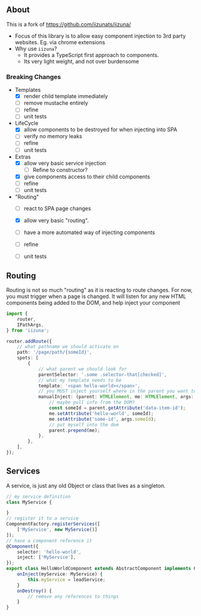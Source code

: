 ## About
This is a fork of https://github.com/iizunats/iizuna/

* Focus of this library is to allow easy component injection to 3rd party websites. Eg. via chrome extensions
* Why use `iizuna`?
   * It provides a TypeScript first approach to components.
   * Its very light weight, and not over burdensome

### Breaking Changes

- Templates
	- [x] render child template immediately
	- [ ] remove mustache entirely
	- [ ] refine
	- [ ] unit tests
- LifeCycle
	- [x] allow components to be destroyed for when injecting into SPA
	- [ ] verify no memory leaks
	- [ ] refine
	- [ ] unit tests
- Extras
	- [x] allow very basic service injection
		- [ ] Refine to constructor?
	- [x] give components access to their child components
	- [ ] refine
	- [ ] unit tests
- "Routing"
	- [ ] react to SPA page changes
	- [x] allow very basic "routing".
	- [ ] have a more automated way of injecting components
	- [ ] refine
	- [ ] unit tests


## Routing

Routing is not so much "routing" as it is reacting to route changes. For now, you must trigger when a page is changed.
It will listen for any new HTML components being added to the DOM, and help inject your component


```TypeScript
import {
    router,
    IPathArgs,
} from 'iizuna';

router.addRoute({
	// what pathname we should activate on
    path: '/page/path/{someId}',
    spots: [
        {
        	// what parent we should look for
            parentSelector: '.some .selector-that[checked]',
            // what my template needs to be
            template: '<span hello-world></span>',
            // you MUST inject yourself where in the parent you want to go
            manualInject: (parent: HTMLElement, me: HTMLElement, args: IPathArgs) => {
            	// maybe pull info from the DOM?
                const someId = parent.getAttribute('data-item-id');
                me.setAttribute('hello-world', someId);
                me.setAttribute('some-id', args.someId);
                // put myself into the dom
                parent.prepend(me);
            },
        },
    ],
});
```


## Services

A service, is just any old Object or class that lives as a singleton.


```TypeScript
// my service definition
class MyService {

}
// register it to a service
ComponentFactory.registerServices([
    ['MyService', new MyService()]
]);
// have a component reference it
@Component({
    selector: 'hello-world',
    inject: ['MyService'],
});
export class HelloWorldComponent extends AbstractComponent implements OnInject, OnDestroy {
	onInject(myService: MyService) {
        this.myService = leadService;
    }
    onDestroy() {
    	// remove any references to things
    }
}

```